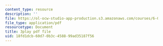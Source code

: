 ```yaml
---
content_type: resource
description: ''
file: https://ol-ocw-studio-app-production.s3.amazonaws.com/courses/6-006-introduction-to-algorithms-spring-2020/18fd1dcb60d70b3c458899ad35187f56_4nXw-f6NJ9s.pdf
file_type: application/pdf
resourcetype: Document
title: 3play pdf file
uid: 18fd1dcb-60d7-0b3c-4588-99ad35187f56
---
```

